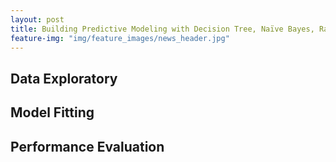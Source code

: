 ```yaml
---
layout: post
title: Building Predictive Modeling with Decision Tree, Naïve Bayes, Random forest in R.
feature-img: "img/feature_images/news_header.jpg"
---
```


## Data Exploratory

## Model Fitting

## Performance Evaluation